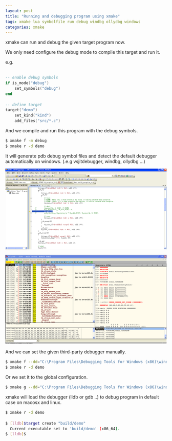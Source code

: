 ```yaml
---
layout: post
title: "Running and debugging program using xmake"
tags: xmake lua symbolfile run debug windbg ollydbg windows
categories: xmake
---
```


xmake can run and debug the given target program now.

We only need configure the debug mode to compile this target and run it.

e.g.

```lua

-- enable debug symbols
if is_mode("debug")
    set_symbols("debug")
end

-- define target
target("demo")
    set_kind("kind")
    add_files("src/*.c")
```

And we compile and run this program with the debug symbols.

```bash
$ xmake f -m debug
$ xmake r -d demo
```

It will generate pdb debug symbol files and detect the default debugger automatically on windows. (.e.g vsjitdebugger, windbg, ollydbg ...)

![vsjitdebugger](/static/img/xmake/vsjitdebugger.png)





![ollydbg](/static/img/xmake/ollydbg.png)


And we can set the given third-party debugger manually.


```bash
$ xmake f --dd="C:\Program Files\Debugging Tools for Windows (x86)\windbg.exe"
$ xmake r -d demo 
```

Or we set it to the global configuration.

```bash
$ xmake g --dd="C:\Program Files\Debugging Tools for Windows (x86)\windbg.exe"
```

xmake will load the debugger (lldb or gdb ..) to debug program in default case on macosx and linux.

```bash
$ xmake r -d demo

$ [lldb]$target create "build/demo"
  Current executable set to 'build/demo' (x86_64).
$ [lldb]$
```
